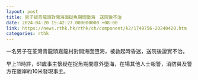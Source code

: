 ```yaml
---
layout: post
title: 男子疑青龍頭對開海面捉魚期間墮海　送院後不治
date: 2024-04-20 15:42:27.000000000 +08:00
link: https://news.rthk.hk/rthk/ch/component/k2/1749756-20240420.htm
categories: rthk
---
```


一名男子在荃灣青龍頭嘉龍村對開海面墮海，被救起時昏迷，送院後證實不治。

早上11時許，61歲事主懷疑在捉魚期間意外墮海，在場其他人士報警，消防員及警方在離岸約10米發現事主。
